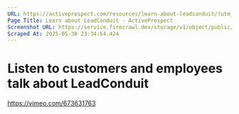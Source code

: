 ```yaml
---
URL: https://activeprospect.com/resources/learn-about-leadconduit/?utm_medium=Email&utm_source=Website&utm_campaign=AP-Email-InsideCBM-Oct
Page Title: Learn about LeadConduit - ActiveProspect
Screenshot URL: https://service.firecrawl.dev/storage/v1/object/public/media/screenshot-94468e08-468c-460f-b1cf-c314a09cd23c.png
Scraped At: 2025-05-30 23:34:54.424
---
```

# Listen to customers and employees talk about LeadConduit

https://vimeo.com/673631763

